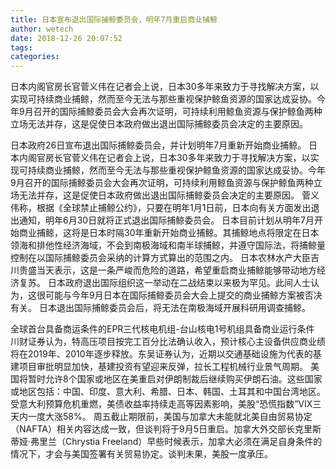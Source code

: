 ```yaml
---
title: 日本宣布退出国际捕鲸委员会，明年7月重启商业捕鲸
author: wetech
date: 2018-12-26 20:07:52
tags: 
categories: 
---
```

日本内阁官房长官菅义伟在记者会上说，日本30多年来致力于寻找解决方案，以实现可持续商业捕鲸，然而至今无法与那些重视保护鲸鱼资源的国家达成妥协。今年9月召开的国际捕鲸委员会大会再次证明，可持续利用鲸鱼资源与保护鲸鱼两种立场无法并存，这是促使日本政府做出退出国际捕鲸委员会决定的主要原因。
<!-- more -->
日本政府26日宣布退出国际捕鲸委员会，并计划明年7月重新开始商业捕鲸。
日本内阁官房长官菅义伟在记者会上说，日本30多年来致力于寻找解决方案，以实现可持续商业捕鲸，然而至今无法与那些重视保护鲸鱼资源的国家达成妥协。今年9月召开的国际捕鲸委员会大会再次证明，可持续利用鲸鱼资源与保护鲸鱼两种立场无法并存，这是促使日本政府做出退出国际捕鲸委员会决定的主要原因。
菅义伟称，根据《全球禁止捕鲸公约》，只要在明年1月1日前，日本向有关方面发出退出通知，明年6月30日就将正式退出国际捕鲸委员会。
日本目前计划从明年7月开始商业捕鲸，这将是日本时隔30年重新开始商业捕鲸。其捕鲸地点将限定在日本领海和排他性经济海域，不会到南极海域和南半球捕鲸，并遵守国际法，将捕鲸量控制在以国际捕鲸委员会采纳的计算方式算出的范围之内。
日本农林水产大臣吉川贵盛当天表示，这是一条严峻而危险的道路，希望重启商业捕鲸能够带动地方经济复苏。
日本政府退出国际组织这一举动在二战结束以来极为罕见。此间人士认为，这很可能与今年9月日本在国际捕鲸委员会大会上提交的商业捕鲸方案被否决有关。
日本退出国际捕鲸委员会后，将无法在南极海域开展科研用调查捕鲸。
 
 
全球首台具备商运条件的EPR三代核电机组-台山核电1号机组具备商业运行条件
川财证券认为，特高压项目按完工百分比法确认收入，预计核心主设备供应商业绩将在2019年、2010年逐步释放。东吴证券认为，近期以交通基础设施为代表的基建项目审批明显加快，基建投资有望迎来反弹，拉长工程机械行业景气周期。
美国将暂时允许8个国家或地区在美重启对伊朗制裁后继续购买伊朗石油。这些国家或地区包括：中国、印度、意大利、希腊、日本、韩国、土耳其和中国台湾地区。
受意大利预算危机重燃，美债收益率持续走高等因素影响，美股“恐慌指数”VIX三天内一度大涨58%。
周五截止期限前，美国与加拿大未能就北美自由贸易协定（NAFTA）相关内容达成一致，但谈判将于9月5日重启。加拿大外交部长克里斯蒂娅·弗里兰（Chrystia Freeland）早些时候表示，加拿大必须在满足自身条件的情况下，才会与美国签署有关贸易协定。谈判未果，美股一度承压。
